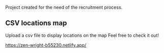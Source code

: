 Project created for the need of the recruitment process.

## CSV locations map
Upload a csv file to display locations on the map
Feel free to check it out!

https://zen-wright-b55230.netlify.app/
